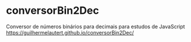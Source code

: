 # conversorBin2Dec
Conversor de números binários para decimais para estudos de JavaScript
https://guilhermelautert.github.io/conversorBin2Dec/
